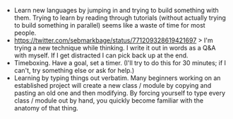  - Learn new languages by jumping in and trying to build something with them. Trying to learn by reading through tutorials (without actually trying to build something in parallel) seems like a waste of time for most people.
 - https://twitter.com/sebmarkbage/status/771209328619421697 > I'm trying a new technique while thinking. I write it out in words as a Q&A with myself. If I get distracted I can pick back up at the end.
 - Timeboxing. Have a goal, set a timer. (I'll try to do this for 30 minutes; if I can't, try something else or ask for help.)
 - Learning by typing things out verbatim. Many beginners working on an established project will create a new class / module by copying and pasting an old one and then modifying. By forcing yourself to type every class / module out by hand, you quickly become familiar with the anatomy of that thing.
